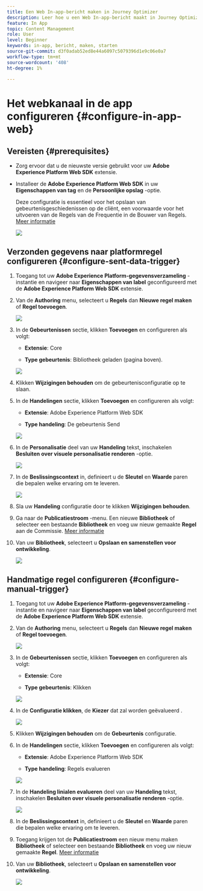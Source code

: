 ```yaml
---
title: Een Web In-app-bericht maken in Journey Optimizer
description: Leer hoe u een Web In-app-bericht maakt in Journey Optimizer
feature: In App
topic: Content Management
role: User
level: Beginner
keywords: in-app, bericht, maken, starten
source-git-commit: d3f0adab52ed8e44a6097c5079396d1e9c06e0a7
workflow-type: tm+mt
source-wordcount: '408'
ht-degree: 1%

---
```



# Het webkanaal in de app configureren {#configure-in-app-web}

## Vereisten {#prerequisites}

* Zorg ervoor dat u de nieuwste versie gebruikt voor uw **Adobe Experience Platform Web SDK** extensie.

* Installeer de **Adobe Experience Platform Web SDK** in uw **Eigenschappen van tag** en de **Persoonlijke opslag** -optie.

  Deze configuratie is essentieel voor het opslaan van gebeurtenisgeschiedenissen op de cliënt, een voorwaarde voor het uitvoeren van de Regels van de Frequentie in de Bouwer van Regels. [Meer informatie](https://experienceleague.adobe.com/docs/experience-platform/tags/extensions/client/web-sdk/web-sdk-extension-configuration.html?lang=en)

  ![](assets/configure_web_inapp_1.png)

## Verzonden gegevens naar platformregel configureren {#configure-sent-data-trigger}

1. Toegang tot uw **Adobe Experience Platform-gegevensverzameling** -instantie en navigeer naar **Eigenschappen van label** geconfigureerd met de **Adobe Experience Platform Web SDK** extensie.

1. Van de **Authoring** menu, selecteert u **Regels** dan **Nieuwe regel maken** of **Regel toevoegen**.

   ![](assets/configure_web_inapp_2.png)

1. In de **Gebeurtenissen** sectie, klikken **Toevoegen** en configureren als volgt:

   * **Extensie**: Core

   * **Type gebeurtenis**: Bibliotheek geladen (pagina boven).

   ![](assets/configure_web_inapp_3.png)

1. Klikken **Wijzigingen behouden** om de gebeurtenisconfiguratie op te slaan.

1. In de **Handelingen** sectie, klikken **Toevoegen** en configureren als volgt:

   * **Extensie**: Adobe Experience Platform Web SDK

   * **Type handeling**: De gebeurtenis Send

   ![](assets/configure_web_inapp_4.png)

1. In de **Personalisatie** deel van uw **Handeling** tekst, inschakelen **Besluiten over visuele personalisatie renderen** -optie.

   ![](assets/configure_web_inapp_5.png)

1. In de **Beslissingscontext** in, definieert u de **Sleutel** en **Waarde** paren die bepalen welke ervaring om te leveren.

   ![](assets/configure_web_inapp_6.png)

1. Sla uw **Handeling** configuratie door te klikken **Wijzigingen behouden**.

1. Ga naar de **Publicatiestroom** -menu. Een nieuwe **Bibliotheek** of selecteer een bestaande **Bibliotheek** en voeg uw nieuw gemaakte **Regel** aan de Commissie. [Meer informatie](https://experienceleague.adobe.com/docs/experience-platform/tags/publish/libraries.html?lang=en#create-a-library)

1. Van uw **Bibliotheek**, selecteert u **Opslaan en samenstellen voor ontwikkeling**.

   ![](assets/configure_web_inapp_7.png)

## Handmatige regel configureren {#configure-manual-trigger}

1. Toegang tot uw **Adobe Experience Platform-gegevensverzameling** -instantie en navigeer naar **Eigenschappen van label** geconfigureerd met de **Adobe Experience Platform Web SDK** extensie.

1. Van de **Authoring** menu, selecteert u **Regels** dan **Nieuwe regel maken** of **Regel toevoegen**.

   ![](assets/configure_web_inapp_8.png)

1. In de **Gebeurtenissen** sectie, klikken **Toevoegen** en configureren als volgt:

   * **Extensie**: Core

   * **Type gebeurtenis**: Klikken

   ![](assets/configure_web_inapp_9.png)

1. In de **Configuratie klikken**, de **Kiezer** dat zal worden geëvalueerd .

   ![](assets/configure_web_inapp_10.png)

1. Klikken **Wijzigingen behouden** om de **Gebeurtenis** configuratie.

1. In de **Handelingen** sectie, klikken **Toevoegen** en configureren als volgt:

   * **Extensie**: Adobe Experience Platform Web SDK

   * **Type handeling**: Regels evalueren

   ![](assets/configure_web_inapp_11.png)

1. In de **Handeling linialen evalueren** deel van uw **Handeling** tekst, inschakelen **Besluiten over visuele personalisatie renderen** -optie.

   ![](assets/configure_web_inapp_13.png)

1. In de **Beslissingscontext** in, definieert u de **Sleutel** en **Waarde** paren die bepalen welke ervaring om te leveren.

1. Toegang krijgen tot de **Publicatiestroom** een nieuw menu maken **Bibliotheek** of selecteer een bestaande **Bibliotheek** en voeg uw nieuw gemaakte **Regel**. [Meer informatie](https://experienceleague.adobe.com/docs/experience-platform/tags/publish/libraries.html?lang=en#create-a-library)

1. Van uw **Bibliotheek**, selecteert u **Opslaan en samenstellen voor ontwikkeling**.

   ![](assets/configure_web_inapp_14.png)

